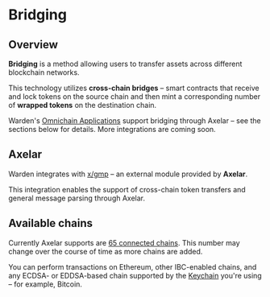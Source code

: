 ﻿---
sidebar_position: 5
---

# Bridging

## Overview

**Bridging** is a method allowing users to transfer assets across different blockchain networks.

This technology utilizes **cross-chain bridges** – smart contracts that receive and lock tokens on the source chain and then mint a corresponding number of **wrapped tokens** on the destination chain.

Warden's [Omnichain Applications](/learn/glossary#omnichain-application) support bridging through Axelar – see the sections below for details. More integrations are coming soon.

## Axelar

Warden integrates with [x/gmp](/learn/warden-protocol-modules/external-modules#xgmp) – an external module provided by **Axelar**.

This integration enables the support of cross-chain token transfers and general message parsing through Axelar.

## Available chains

Currently Axelar supports are [65 connected chains](https://axelarscan.io). This number may change over the course of time as more chains are added.

You can perform transactions on Ethereum, other IBC-enabled chains, and any ECDSA- or EDDSA-based chain supported by the [Keychain](/learn/glossary#keychain) you're using – for example, Bitcoin.
